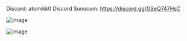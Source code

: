 Discord: atomikk0
Discord Sunucum: https://discord.gg/GSeQ747HsC

![image]( https://cdn.discordapp.com/attachments/1119221551657648168/1200012151134363688/image.png?ex=65c4a167&is=65b22c67&hm=227de79207e4f1230fab73a97d1044fff9bda247c5a2999a5ac1a6db79e467c9& ) 

![image]( https://cdn.discordapp.com/attachments/1119221551657648168/1200012641817604157/image.png?ex=65c4a1dc&is=65b22cdc&hm=430b24b73c3c5de363f7e536d3d8d7bc3469e6d6ae3a777c4b979e5e88cb2a3e& )
